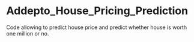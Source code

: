 # Addepto_House_Pricing_Prediction
Code allowing to predict house price and predict whether house is worth one million or no.
